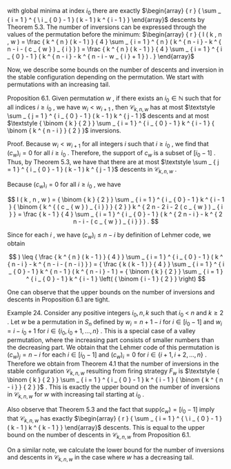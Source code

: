 with global minima at index $i _ { 0 }$ there are exactly $\begin{array} { r } { \sum _ { i = 1 } ^ { \ i _ { 0 } - 1 } ( k - 1 ) k ^ { i - 1 } } \end{array}$ descents by Theorem 5.3. The number of inversions can be expressed through the values of the permutation before the minimum: $\begin{array} { r } { I ( k , n , w ) = \frac { k ^ { n } ( k - 1 ) } { 4 } \sum _ { i = 1 } ^ { n } ( k ^ { n - i } - k ^ { n - i - ( c _ { w } ) _ { i } } ) = \frac { k ^ { n } ( k - 1 ) } { 4 } \sum _ { i = 1 } ^ { i _ { 0 } - 1 } ( k ^ { n - i } - k ^ { n - i - w _ { i } + 1 } ) . } \end{array}$  

Now, we describe some bounds on the number of descents and inversion in the stable configuration depending on the permutation. We start with permutations with an increasing tail.  

Proposition 6.1. Given permutation $w$ , if there exists an $i _ { 0 } \in \mathbb { N }$ such that for all indices $i \geq i _ { 0 }$ , we have $w _ { i } < w _ { i + 1 }$ , then $\mathcal { C } _ { k , n , w }$ has at most $\textstyle \sum _ { j = 1 } ^ { i _ { 0 } - 1 } ( k - 1 ) k ^ { j - 1 }$ descents and at most $\textstyle { \binom { k } { 2 } } \sum _ { i = 1 } ^ { i _ { 0 } - 1 } k ^ { i - 1 } { \binom { k ^ { n - i } } { 2 } }$ inversions.  

Proof. Because $w _ { i } < w _ { i + 1 }$ for all integers $i$ such that $i \geq i _ { 0 }$ , we find that $( c _ { w } ) _ { i } = 0$ for all $i \geq i _ { 0 }$ . Therefore, the support of $c _ { w }$ is a subset of $[ i _ { 0 } - 1 ]$ . Thus, by Theorem 5.3, we have that there are at most $\textstyle \sum _ { j = 1 } ^ { i _ { 0 } - 1 } ( k - 1 ) k ^ { j - 1 }$ descents in $\mathcal { C } _ { k , n , w }$ .  

Because $( c _ { w } ) _ { i } = 0$ for all $i \geq i _ { 0 }$ , we have  

$$
I ( k , n , w ) = { \binom { k } { 2 } } \sum _ { i = 1 } ^ { i _ { 0 } - 1 } k ^ { i - 1 } { \binom { k ^ { ( c _ { w } ) _ { i } } } { 2 } } k ^ { 2 n - 2 i - 2 ( c _ { w } ) _ { i } } = \frac { k - 1 } { 4 } \sum _ { i = 1 } ^ { i _ { 0 } - 1 } ( k ^ { 2 n - i } - k ^ { 2 n - i - ( c _ { w } ) _ { i } } ) .
$$  

Since for each $i$ , we have $( c _ { w } ) _ { i } \leq n - i$ by definition of Lehmer code, we obtain  

$$
) \leq { \frac { k ^ { n } ( k - 1 ) } { 4 } } \sum _ { i = 1 } ^ { i _ { 0 } - 1 } ( k ^ { n - i } - k ^ { n - i - ( n - i ) } ) = { \frac { k ( k - 1 ) } { 4 } } \sum _ { i = 1 } ^ { i _ { 0 } - 1 } k ^ { n - 1 } ( k ^ { n - i } - 1 ) = { \binom { k } { 2 } } \sum _ { i = 1 } ^ { i _ { 0 } - 1 } k ^ { i - 1 } \left( { \binom { i - 1 } { 2 } } \right)
$$  

One can observe that the upper bounds on the number of inversions and descents in Proposition 6.1 are tight.  

Example 24. Consider any positive integers $i _ { 0 } , n , k$ such that $i _ { 0 } ~ < ~ n$ and $k \geq 2$ . Let $w$ be a permutation in $S _ { n }$ defined by $w _ { i } = n + 1 - i$ for $i \in [ i _ { 0 } - 1 ]$ and $w _ { i } = i - i _ { 0 } + 1$ for $i \in \{ i _ { 0 } , i _ { 0 } + 1 , . . . , n \}$ . This is a special case of a valley permutation, where the increasing part consists of smaller numbers than the decreasing part. We obtain that the Lehmer code of this permutation is $( c _ { w } ) _ { j } = n - i$ for each $i \in [ i _ { 0 } - 1 ]$ and $( c _ { w } ) _ { i } = 0$ for $i \in \{ i + 1 , i + 2 , \dots , n \}$ . Therefore we obtain from Theorem 4.1 that the number of inversions in the stable configuration $\mathcal { C } _ { k , n , w }$ resulting from firing strategy $F _ { w }$ is $\textstyle { \binom { k } { 2 } } \sum _ { i = 1 } ^ { i _ { 0 } - 1 } k ^ { i - 1 } { \binom { k ^ { n - i } } { 2 } }$ . This is exactly the upper bound on the number of inversions in $\mathcal { C } _ { k , n , w }$ for $w$ with increasing tail starting at $i _ { 0 }$ .  

Also observe that Theorem 5.3 and the fact that $\mathrm { s u p p } ( c _ { w } ) = [ i _ { 0 } - 1 ]$ imply that $\mathcal { C } _ { k , n , w }$ has exactly $\begin{array} { r } { \sum _ { i = 1 } ^ { \ i _ { 0 } - 1 } ( k - 1 ) k ^ { k - 1 } } \end{array}$ descents. This is equal to the upper bound on the number of descents in $\mathcal { C } _ { k , n , w }$ from Proposition 6.1.  

On a similar note, we calculate the lower bound for the number of inversions and descents in $\mathcal { C } _ { k , n , w }$ in the case where $w$ has a decreasing tail.  